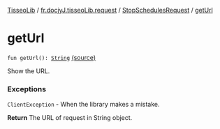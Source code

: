 [TisseoLib](../../index.md) / [fr.docjyJ.tisseoLib.request](../index.md) / [StopSchedulesRequest](index.md) / [getUrl](./get-url.md)

# getUrl

`fun getUrl(): `[`String`](https://kotlinlang.org/api/latest/jvm/stdlib/kotlin/-string/index.html) [(source)](https://github.com/docjyj/tisseoLib/tree/master/src/main/kotlin/fr/docjyJ/tisseoLib/request/StopSchedulesRequest.kt#L84)

Show the URL.

### Exceptions

`ClientException` - When the library makes a mistake.

**Return**
The URL of request in String object.

